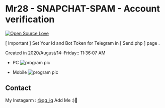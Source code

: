 # Mr28 - SNAPCHAT-SPAM - Account verification
[![Open Source Love](https://badges.frapsoft.com/os/v1/open-source.svg?v=103)](https://github.com/ellerbrock/open-source-badges/)



[ Important ]
Set Your Id and Bot Token for Telegram in [ Send.php ] page .




Created in 2020/August/14::Friday:: 11:36:07 AM




- PC 
![program pic](https://github.com/JUSTSAIF/SNAPCHAT-SPAM/blob/main/Pics/1.png?raw=true)



- Mobile 
![program pic](https://github.com/JUSTSAIF/SNAPCHAT-SPAM/blob/main/Pics/2.png?raw=true)




## Contact
My Instagarm : [@qq_iq](https://www.instagram.com/qq_iq) Add Me :)🖤
